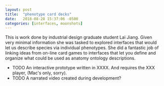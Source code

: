 ```yaml
---
layout: post
title:  "phenotype card decks"
date:   2018-08-28 15:37:06 -0500
categories: [interfaces, moonshots]
---
```


This is work done by industrial design graduate student Lai Jiang. Given very minimal information she was tasked to explored interfaces that would let us describe species via individual phenotypes.  She did a fantastic job of linking ideas from on-line card games to interfaces that let you define and organize what could be used as anatomy ontology descriptions.

* TODO An interactive prototype written in XXXX. And requires the XXX player, (Mac's only, sorry).
* TODO A narrated video created during development?
